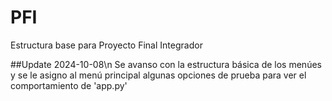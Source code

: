 # PFI
Estructura base para Proyecto Final Integrador

##Update 2024-10-08\n
Se avanso con la estructura básica de los menúes y se le asigno al menú principal algunas opciones de prueba para ver el comportamiento de 'app.py'

